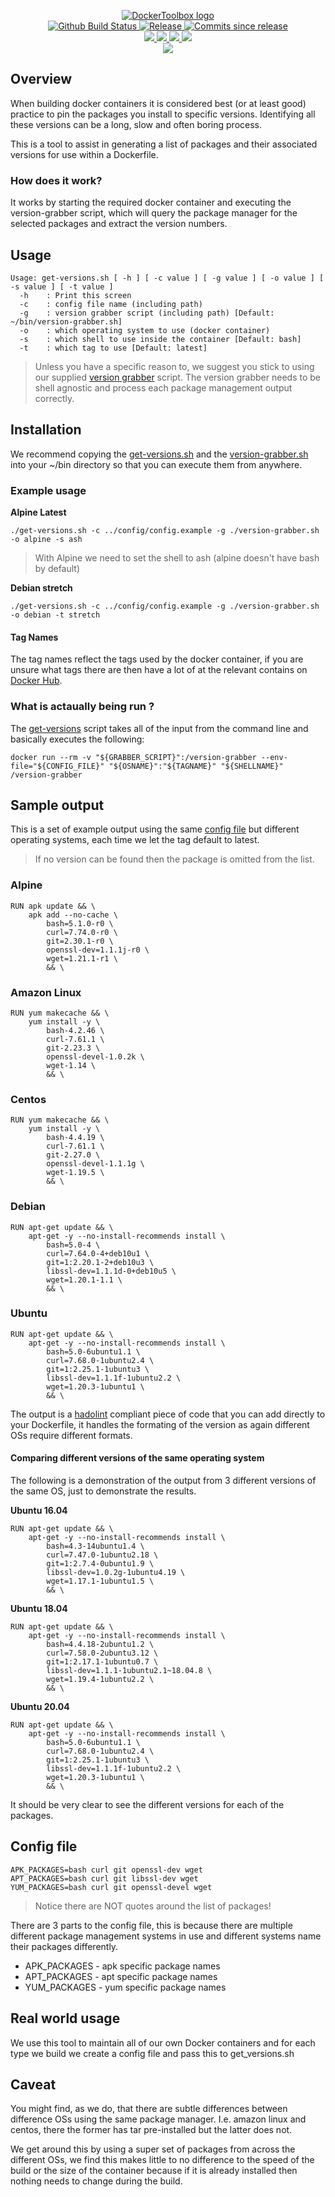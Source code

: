 <p align="center">
    <a href="https://github.com/DockerToolbox/">
        <img src="https://cdn.wolfsoftware.com/assets/images/github/organisations/dockertoolbox/black-and-white-circle-256.png" alt="DockerToolbox logo" />
    </a>
    <br />
    <a href="https://github.com/DockerToolbox/version-helper/actions/workflows/pipeline.yml">
        <img src="https://img.shields.io/github/workflow/status/DockerToolbox/version-helper/pipeline/master?style=for-the-badge" alt="Github Build Status">
    </a>
    <a href="https://github.com/DockerToolbox/version-helper/releases/latest">
        <img src="https://img.shields.io/github/v/release/DockerToolbox/version-helper?color=blue&label=Latest%20Release&style=for-the-badge" alt="Release">
    </a>
    <a href="https://github.com/DockerToolbox/version-helper/releases/latest">
        <img src="https://img.shields.io/github/commits-since/DockerToolbox/version-helper/latest.svg?color=blue&style=for-the-badge" alt="Commits since release">
    </a>
    <br />
    <a href=".github/CODE_OF_CONDUCT.md">
        <img src="https://img.shields.io/badge/Code%20of%20Conduct-blue?style=for-the-badge" />
    </a>
    <a href=".github/CONTRIBUTING.md">
        <img src="https://img.shields.io/badge/Contributing-blue?style=for-the-badge" />
    </a>
    <a href=".github/SECURITY.md">
        <img src="https://img.shields.io/badge/Report%20Security%20Concern-blue?style=for-the-badge" />
    </a>
    <a href="https://github.com/DockerToolbox/version-helper/issues">
        <img src="https://img.shields.io/badge/Get%20Support-blue?style=for-the-badge" />
    </a>
    <br />
    <a href="https://wolfsoftware.com/">
        <img src="https://img.shields.io/badge/Created%20by%20Wolf%20Software-blue?style=for-the-badge" />
    </a>
</p>

## Overview

When building docker containers it is considered best (or at least good) practice to pin the packages you install to specific versions. Identifying all these versions can be a long, slow and often boring process.

This is a tool to assist in generating a list of packages and their associated versions for use within a Dockerfile.

### How does it work?

It works by starting the required docker container and executing the version-grabber script, which will query the package manager for the selected packages and extract the version numbers.

## Usage

```shell
Usage: get-versions.sh [ -h ] [ -c value ] [ -g value ] [ -o value ] [ -s value ] [ -t value ]
  -h    : Print this screen
  -c    : config file name (including path)
  -g    : version grabber script (including path) [Default: ~/bin/version-grabber.sh]
  -o    : which operating system to use (docker container)
  -s    : which shell to use inside the container [Default: bash]
  -t    : which tag to use [Default: latest]
```

> Unless you have a specific reason to, we suggest you stick to using our supplied [version grabber](src/version-grabber.sh) script. The version grabber needs to be shell agnostic and process each package management output correctly.

## Installation

We recommend copying the [get-versions.sh](src/get-versions.sh) and the [version-grabber.sh](src/version-grabber.sh) into your ~/bin directory so that you can execute them from anywhere.

### Example usage

**Alpine Latest**

```shell
./get-versions.sh -c ../config/config.example -g ./version-grabber.sh -o alpine -s ash
```

> With Alpine we need to set the shell to ash (alpine doesn't have bash by default)

**Debian stretch**

```shell
./get-versions.sh -c ../config/config.example -g ./version-grabber.sh -o debian -t stretch
```

#### Tag Names

The tag names reflect the tags used by the docker container, if you are unsure what tags there are then have a lot of at the relevant contains on [Docker Hub](https://hub.docker.com/).

### What is actaually being run ?

The [get-versions](src/get-versions.sh) script takes all of the input from the command line and basically executes the following:

```shell
docker run --rm -v "${GRABBER_SCRIPT}":/version-grabber --env-file="${CONFIG_FILE}" "${OSNAME}":"${TAGNAME}" "${SHELLNAME}" /version-grabber
```

## Sample output

This is a set of example output using the same [config file](config/config.example) but different operating systems, each time we let the tag default to latest.

> If no version can be found then the package is omitted from the list.

### Alpine

```shell
RUN apk update && \ 
	apk add --no-cache \ 
		bash=5.1.0-r0 \ 
		curl=7.74.0-r0 \ 
		git=2.30.1-r0 \ 
		openssl-dev=1.1.1j-r0 \ 
		wget=1.21.1-r1 \
		&& \
```


### Amazon Linux

```shell
RUN yum makecache && \ 
	yum install -y \ 
		bash-4.2.46 \ 
		curl-7.61.1 \ 
		git-2.23.3 \ 
		openssl-devel-1.0.2k \ 
		wget-1.14 \
		&& \
```

### Centos

```shell
RUN yum makecache && \ 
	yum install -y \ 
		bash-4.4.19 \ 
		curl-7.61.1 \ 
		git-2.27.0 \ 
		openssl-devel-1.1.1g \ 
		wget-1.19.5 \
		&& \
```

### Debian

```shell
RUN apt-get update && \ 
	apt-get -y --no-install-recommends install \ 
		bash=5.0-4 \ 
		curl=7.64.0-4+deb10u1 \ 
		git=1:2.20.1-2+deb10u3 \ 
		libssl-dev=1.1.1d-0+deb10u5 \ 
		wget=1.20.1-1.1 \
		&& \
```

### Ubuntu

```shell
RUN apt-get update && \ 
	apt-get -y --no-install-recommends install \ 
		bash=5.0-6ubuntu1.1 \ 
		curl=7.68.0-1ubuntu2.4 \ 
		git=1:2.25.1-1ubuntu3 \ 
		libssl-dev=1.1.1f-1ubuntu2.2 \ 
		wget=1.20.3-1ubuntu1 \
		&& \
```

The output is a [hadolint](https://github.com/TravisToolbox/hadolint) compliant piece of code that you can add directly to your Dockerfile, it handles the formating of the version as again different OSs require different formats.

#### Comparing different versions of the same operating system

The following is a demonstration of the output from 3 different versions of the same OS, just to demonstrate the results.

**Ubuntu 16.04**

```shell
RUN apt-get update && \ 
	apt-get -y --no-install-recommends install \ 
		bash=4.3-14ubuntu1.4 \ 
		curl=7.47.0-1ubuntu2.18 \ 
		git=1:2.7.4-0ubuntu1.9 \ 
		libssl-dev=1.0.2g-1ubuntu4.19 \ 
		wget=1.17.1-1ubuntu1.5 \
		&& \
```

**Ubuntu 18.04**

```shell
RUN apt-get update && \ 
	apt-get -y --no-install-recommends install \ 
		bash=4.4.18-2ubuntu1.2 \ 
		curl=7.58.0-2ubuntu3.12 \ 
		git=1:2.17.1-1ubuntu0.7 \ 
		libssl-dev=1.1.1-1ubuntu2.1~18.04.8 \ 
		wget=1.19.4-1ubuntu2.2 \
		&& \
```

**Ubuntu 20.04**

```shell
RUN apt-get update && \ 
	apt-get -y --no-install-recommends install \ 
		bash=5.0-6ubuntu1.1 \ 
		curl=7.68.0-1ubuntu2.4 \ 
		git=1:2.25.1-1ubuntu3 \ 
		libssl-dev=1.1.1f-1ubuntu2.2 \ 
		wget=1.20.3-1ubuntu1 \
		&& \
```

It should be very clear to see the different versions for each of the packages.

## Config file

```
APK_PACKAGES=bash curl git openssl-dev wget
APT_PACKAGES=bash curl git libssl-dev wget
YUM_PACKAGES=bash curl git openssl-devel wget
```

> Notice there are NOT quotes around the list of packages!

There are 3 parts to the config file, this is because there are multiple different package management systems in use and different systems name their packages differently.

* APK_PACKAGES - apk specific package names
* APT_PACKAGES - apt specific package names
* YUM_PACKAGES - yum specific package names

## Real world usage

We use this tool to maintain all of our own Docker containers and for each type we build we create a config file and pass this to get_versions.sh

## Caveat

You might find, as we do, that there are subtle differences between difference OSs using the same package manager. I.e. amazon linux and centos, there the former has tar pre-installed but the latter does not.

We get around this by using a super set of packages from across the different OSs, we find this makes little to no difference to the speed of the build or the size of the container because if it is already installed then nothing needs to change during the build.
